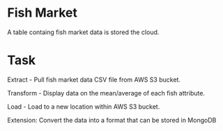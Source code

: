 # Fish Market

A table containg fish market data is stored the cloud.

# Task
Extract - Pull fish market data CSV file from AWS S3 bucket.

Transform - Display data on the mean/average of each fish attribute.

Load - Load to a new location within AWS S3 bucket.


Extension: Convert the data into a format that can be stored in MongoDB
